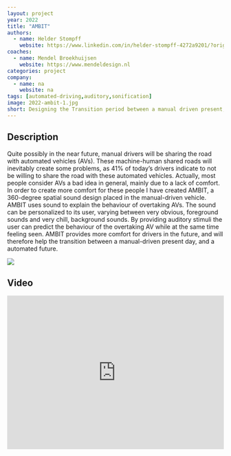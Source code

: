 ```yaml
---
layout: project
year: 2022
title: "AMBIT"
authors:
  - name: Helder Stompff
    website: https://www.linkedin.com/in/helder-stompff-4272a9201/?originalSubdomain=nl
coaches:
  - name: Mendel Broekhuijsen
    website: https://www.mendeldesign.nl
categories: project
company:
  - name: na
    website: na
tags: [automated-driving,auditory,sonification]
image: 2022-ambit-1.jpg
short: Designing the Transition period between a manual driven present, and automated future.
---
```


## Description
Quite possibly in the near future, manual drivers will be sharing the road with automated vehicles (AVs). These machine-human shared roads will inevitably create some problems, as 41% of today’s drivers indicate to not be willing to share the road with these automated vehicles. Actually, most people consider AVs a bad idea in general, mainly due to a lack of comfort. In order to create more comfort for these people I have created AMBIT, a 360-degree spatial sound design placed in the manual-driven vehicle. AMBIT uses sound to explain the behaviour of overtaking AVs. The sound can be personalized to its user, varying between very obvious, foreground sounds and very chill, background sounds. By providing auditory stimuli the user can predict the behaviour of the overtaking AV while at the same time feeling seen. AMBIT provides more comfort for drivers in the future, and will therefore help the transition between a manual-driven present day, and a automated future.

<div class="project-image">
  <img src="/assets/img/2022-ambit-2.jpg">
</div>

## Video
<iframe style="display:inline-block; border:0px solid #FFF; width: 100%; height: 358px" src="https://www.youtube.com/embed/b7P2HLfitso?playlist=b7P2HLfitso&loop=1&autoplay=1&mute=1" frameborder="0" allowfullscreen></iframe>
